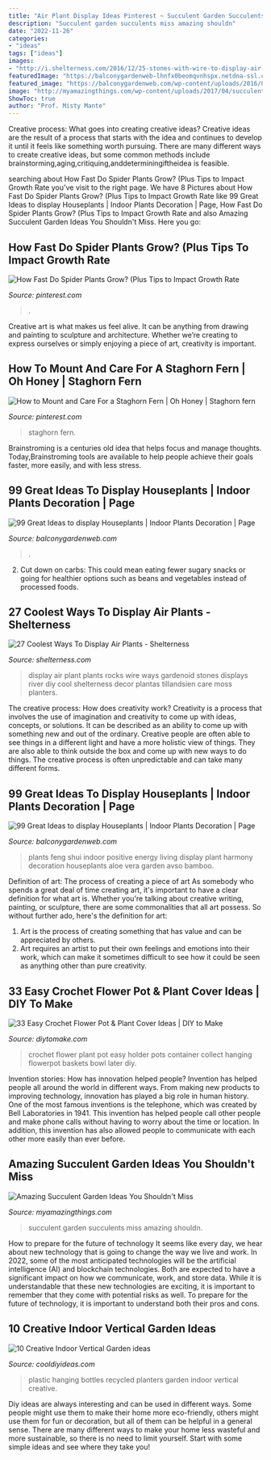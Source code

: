 ```yaml
---
title: "Air Plant Display Ideas Pinterest ~ Succulent Garden Succulents Miss Amazing Shouldn"
description: "Succulent garden succulents miss amazing shouldn"
date: "2022-11-26"
categories:
- "ideas"
tags: ["ideas"]
images:
- "http://i.shelterness.com/2016/12/25-stones-with-wire-to-display-air-plants.jpg"
featuredImage: "https://balconygardenweb-lhnfx0beomqvnhspx.netdna-ssl.com/wp-content/uploads/2016/01/houseplant-display-7.jpg"
featured_image: "https://balconygardenweb.com/wp-content/uploads/2016/01/house-plants-display-3.jpg"
image: "http://myamazingthings.com/wp-content/uploads/2017/04/succulents.jpg"
ShowToc: true
author: "Prof. Misty Mante"
---
```



Creative process: What goes into creating creative ideas?
Creative ideas are the result of a process that starts with the idea and continues to develop it until it feels like something worth pursuing. There are many different ways to create creative ideas, but some common methods include brainstorming,aging,critiquing,anddeterminingiftheidea is feasible.

	

		
searching about How Fast Do Spider Plants Grow? (Plus Tips to Impact Growth Rate you've visit to the right page. We have 8 Pictures about How Fast Do Spider Plants Grow? (Plus Tips to Impact Growth Rate like 99 Great Ideas to display Houseplants | Indoor Plants Decoration | Page, How Fast Do Spider Plants Grow? (Plus Tips to Impact Growth Rate and also Amazing Succulent Garden Ideas You Shouldn&#039;t Miss. Here you go:
		
    
## How Fast Do Spider Plants Grow? (Plus Tips To Impact Growth Rate

<img loading=lazy src="https://i.pinimg.com/736x/6f/3e/ec/6f3eec2a4bec295f64f17f14d7addefb.jpg" onerror="this.onerror=null;this.src='https://tse2.mm.bing.net/th?id=OIP.RejxUlP6O2xuHDJf9b9fDQHaLH&amp;pid=15.1';" alt="How Fast Do Spider Plants Grow? (Plus Tips to Impact Growth Rate">

_Source: pinterest.com_

>. 

	

Creative art is what makes us feel alive. It can be anything from drawing and painting to sculpture and architecture. Whether we’re creating to express ourselves or simply enjoying a piece of art, creativity is important.

    
## How To Mount And Care For A Staghorn Fern | Oh Honey | Staghorn Fern

<img loading=lazy src="https://i.pinimg.com/736x/bd/e6/d8/bde6d8aa2455755e1093176f62de7d99.jpg" onerror="this.onerror=null;this.src='https://tse2.mm.bing.net/th?id=OIP.ft9kzhpDNALbYDq3s-dEswHaLH&amp;pid=15.1';" alt="How to Mount and Care For a Staghorn Fern | Oh Honey | Staghorn fern">

_Source: pinterest.com_

>staghorn fern. 

	

Brainstroming is a centuries old idea that helps focus and manage thoughts. Today,Brainstroming tools are available to help people achieve their goals faster, more easily, and with less stress.

    
## 99 Great Ideas To Display Houseplants | Indoor Plants Decoration | Page

<img loading=lazy src="https://balconygardenweb.com/wp-content/uploads/2016/01/house-plants-display-3.jpg" onerror="this.onerror=null;this.src='https://tse3.mm.bing.net/th?id=OIP.WaBUJAH-LVbF7bmmCudRtgHaLF&amp;pid=15.1';" alt="99 Great Ideas to display Houseplants | Indoor Plants Decoration | Page">

_Source: balconygardenweb.com_

>. 

	

2. Cut down on carbs: This could mean eating fewer sugary snacks or going for healthier options such as beans and vegetables instead of processed foods.

    
## 27 Coolest Ways To Display Air Plants - Shelterness

<img loading=lazy src="http://i.shelterness.com/2016/12/25-stones-with-wire-to-display-air-plants.jpg" onerror="this.onerror=null;this.src='https://tse3.mm.bing.net/th?id=OIP.m8QSAZ5lLjzFDY7F7uwNxQHaLH&amp;pid=15.1';" alt="27 Coolest Ways To Display Air Plants - Shelterness">

_Source: shelterness.com_

>display air plant plants rocks wire ways gardenoid stones displays river diy cool shelterness decor plantas tillandsien care moss planters. 

	

The creative process: How does creativity work?
Creativity is a process that involves the use of imagination and creativity to come up with ideas, concepts, or solutions. It can be described as an ability to come up with something new and out of the ordinary. Creative people are often able to see things in a different light and have a more holistic view of things. They are also able to think outside the box and come up with new ways to do things. The creative process is often unpredictable and can take many different forms.

    
## 99 Great Ideas To Display Houseplants | Indoor Plants Decoration | Page

<img loading=lazy src="https://balconygardenweb-lhnfx0beomqvnhspx.netdna-ssl.com/wp-content/uploads/2016/01/houseplant-display-7.jpg" onerror="this.onerror=null;this.src='https://tse2.mm.bing.net/th?id=OIP.hZYWyMdkdOkEjEoXjNzM9QHaLF&amp;pid=15.1';" alt="99 Great Ideas to display Houseplants | Indoor Plants Decoration | Page">

_Source: balconygardenweb.com_

>plants feng shui indoor positive energy living display plant harmony decoration houseplants aloe vera garden avso bamboo. 

	

Definition of art: The process of creating a piece of art
As somebody who spends a great deal of time creating art, it's important to have a clear definition for what art is. Whether you're talking about creative writing, painting, or sculpture, there are some commonalities that all art possess. So without further ado, here's the definition for art: 
1. Art is the process of creating something that has value and can be appreciated by others.
2. Art requires an artist to put their own feelings and emotions into their work, which can make it sometimes difficult to see how it could be seen as anything other than pure creativity.

    
## 33 Easy Crochet Flower Pot &amp; Plant Cover Ideas | DIY To Make

<img loading=lazy src="http://www.diytomake.com/wp-content/uploads/2017/01/Crochet-Flower-Pot-Cover-DIY.jpg" onerror="this.onerror=null;this.src='https://tse3.mm.bing.net/th?id=OIP.QZtCCSc5U-pXxreZ7slPKQHaKt&amp;pid=15.1';" alt="33 Easy Crochet Flower Pot &amp; Plant Cover Ideas | DIY to Make">

_Source: diytomake.com_

>crochet flower plant pot easy holder pots container collect hanging flowerpot baskets bowl later diy. 

	

Invention stories: How has innovation helped people?
Invention has helped people all around the world in different ways. From making new products to improving technology, innovation has played a big role in human history. One of the most famous inventions is the telephone, which was created by Bell Laboratories in 1941. This invention has helped people call other people and make phone calls without having to worry about the time or location. In addition, this invention has also allowed people to communicate with each other more easily than ever before.

    
## Amazing Succulent Garden Ideas You Shouldn&#039;t Miss

<img loading=lazy src="http://myamazingthings.com/wp-content/uploads/2017/04/succulents.jpg" onerror="this.onerror=null;this.src='https://tse1.mm.bing.net/th?id=OIP.39KkMY20fjxQX7ayw8h8pwHaLH&amp;pid=15.1';" alt="Amazing Succulent Garden Ideas You Shouldn&#039;t Miss">

_Source: myamazingthings.com_

>succulent garden succulents miss amazing shouldn. 

	

How to prepare for the future of technology
It seems like every day, we hear about new technology that is going to change the way we live and work. In 2022, some of the most anticipated technologies will be the artificial intelligence (AI) and blockchain technologies. Both are expected to have a significant impact on how we communicate, work, and store data. While it is understandable that these new technologies are exciting, it is important to remember that they come with potential risks as well. To prepare for the future of technology, it is important to understand both their pros and cons.

    
## 10 Creative Indoor Vertical Garden Ideas

<img loading=lazy src="http://cooldiyideas.com/wp-content/uploads/2015/05/Hanging-Planters-Made-with-Recycled-Plastic-Bottles.jpg" onerror="this.onerror=null;this.src='https://tse4.mm.bing.net/th?id=OIP.eAgTNEpHVoJDJNpfeQOH2AHaLH&amp;pid=15.1';" alt="10 Creative Indoor Vertical Garden ideas">

_Source: cooldiyideas.com_

>plastic hanging bottles recycled planters garden indoor vertical creative. 

	

Diy ideas are always interesting and can be used in different ways. Some people might use them to make their home more eco-friendly, others might use them for fun or decoration, but all of them can be helpful in a general sense. There are many different ways to make your home less wasteful and more sustainable, so there is no need to limit yourself. Start with some simple ideas and see where they take you!

